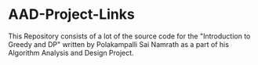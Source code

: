 # AAD-Project-Links
This Repository consists of a lot of the source code for the "Introduction to Greedy and DP" written by Polakampalli Sai Namrath as a part of his Algorithm Analysis and Design Project.
